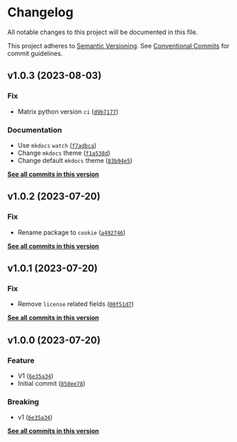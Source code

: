 # Changelog

All notable changes to this project will be documented in this file.

This project adheres to [Semantic Versioning](https://semver.org/spec/v2.0.0.html). See [Conventional Commits](https://www.conventionalcommits.org/en/v1.0.0/) for commit guidelines.

<!--next-version-placeholder-->

## v1.0.3 (2023-08-03)

### Fix

* Matrix python version `ci` ([`d9b7177`](https://github.com/Group4Life/cookie/commit/d9b71774c83f2eac76793bad849822f868ba0b0d))

### Documentation

* Use `mkdocs` `watch` ([`f7adbca`](https://github.com/Group4Life/cookie/commit/f7adbca2d1e0ce3b16839cc012c046e4a10640aa))
* Change `mkdocs` theme ([`f1a538d`](https://github.com/Group4Life/cookie/commit/f1a538d40b8f1b8237864229029b64cad95d28b7))
* Change default `mkdocs` theme ([`83b94e5`](https://github.com/Group4Life/cookie/commit/83b94e5461b6f2fe02986f787085e157fcea93cc))

**[See all commits in this version](https://github.com/Group4Life/cookie/compare/v1.0.2...v1.0.3)**

## v1.0.2 (2023-07-20)

### Fix

* Rename package to `cookie` ([`a492746`](https://github.com/Group4Life/cookie/commit/a4927460a82398d73dd0d36d669dcc14a10e6daf))

**[See all commits in this version](https://github.com/Group4Life/cookie/compare/v1.0.1...v1.0.2)**

## v1.0.1 (2023-07-20)

### Fix

* Remove `license` related fields ([`00f51d7`](https://github.com/Group4Life/cookie/commit/00f51d7b6e2b0736a29b09fb99dc2af9a318af37))

**[See all commits in this version](https://github.com/Group4Life/cookie/compare/v1.0.0...v1.0.1)**

## v1.0.0 (2023-07-20)

### Feature

* V1 ([`6e35a34`](https://github.com/Group4Life/cookie/commit/6e35a348d15b627c67d2a7be6ae1aac230901a7c))
* Initial commit ([`850ee78`](https://github.com/Group4Life/cookie/commit/850ee788a73b598aea2ef425bd9aedbdd99beed8))

### Breaking

* v1 ([`6e35a34`](https://github.com/Group4Life/cookie/commit/6e35a348d15b627c67d2a7be6ae1aac230901a7c))

**[See all commits in this version](https://github.com/Group4Life/cookie/compare/v0.0.0...v1.0.0)**
